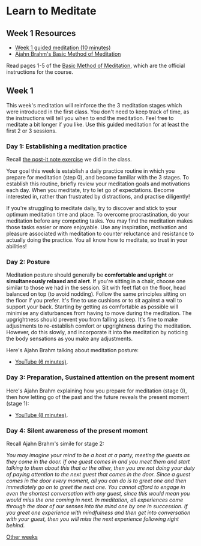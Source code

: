 # Learn to Meditate

## Week 1 Resources

* [Week 1 guided meditation (10 minutes)](https://goo.gl/zteJS3)
* [Ajahn Brahm's Basic Method of Meditation](ajahn-brahm_the-basic-method-of-meditation.pdf)

Read pages 1-5 of the [Basic Method of Meditation](ajahn-brahm_the-basic-method-of-meditation.pdf), which are the official instructions for the course.

## Week 1

This week's meditation will reinforce the the 3 meditation stages which were introduced in the first class.  You don't need to keep track of time, as the instructions will tell you when to end the meditation.  Feel free to meditate a bit longer if you like.  Use this guided meditation for at least the first 2 or 3 sessions.

### Day 1: Establishing a meditation practice

Recall [the post-it note exercise](https://goo.gl/qqrM5V) we did in the class.

Your goal this week is establish a daily practice routine in which you prepare for meditation (step 0), and become familiar with the 3 stages.  To establish this routine, briefly review your meditation goals and motivations each day.  When you meditate, try to let go of expectations.  Become interested in, rather than frustrated by distractions, and practise diligently!

If you're struggling to meditate daily, try to discover and stick to your optimum meditation time and place.  To overcome procrastination, do your meditation before any competing tasks.  You may find the meditation makes those tasks easier or more enjoyable.  Use any inspiration, motivation and pleasure associated with meditation to counter reluctance and resistance to actually doing the practice.  You all know how to meditate, so trust in your abilities!

### Day 2: Posture

Meditation posture should generally be  **comfortable and upright** or **simultaneously relaxed and alert**.  If you're sitting in a chair, choose one similar to those we had in the session.  Sit with feet flat on the floor, head balanced on top (to avoid nodding).  Follow the same principles sitting on the floor if you prefer.  It's fine to use cushions or to sit against a wall to support your back.  Starting by getting as comfortable as possible will minimise any disturbances from having to move during the meditation.  The upgrightness should prevent you from falling asleep.  It's fine to make adjustments to re-establish comfort or upgrightness during the meditation.  However, do this slowly, and incorporate it into the meditation by noticing the body sensations as you make any adjustments.

Here's Ajahn Brahm talking about meditation posture:

* [YouTube (6 minutes)](https://www.youtube.com/embed/SQ3IkOlLEe0?start=1712&end=2129).

### Day 3: Preparation, Sustained attention on the present moment

Here's Ajahn Brahm explaining how you prepare for meditation (stage 0), then how letting go of the past and the future reveals the present moment (stage 1):

* [YouTube (8 minutes)](https://www.youtube.com/embed/3WOtkPm_9gU?start=2390&end=2948).

### Day 4: Silent awareness of the present moment

Recall Ajahn Brahm's simile for stage 2:

*You may imagine your mind to be a host at a party, meeting the guests as they come in the door. If one guest comes in and you meet them and start talking to them about this that or the other, then you are not doing your duty of paying
attention to the next guest that comes in the door.  Since a guest comes in the door every moment, all you can do is to
greet one and then immediately go on to greet the next one.  You cannot afford to engage in even the shortest conversation with any guest, since this would mean you would miss the one coming in next. In meditation, all experiences come through the door of our senses into the mind one by one in succession. If you greet one experience with mindfulness and then get into conversation with your guest, then you will miss the next experience following right behind.*

[Other weeks](index.md)
